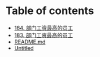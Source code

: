 # Table of contents

* [184. 部门工资最高的员工](README.md)
* [183. 部门工资最高的员工](untitled-1.md)
* [README.md](untitled.md)
* [Untitled](untitled-2.md)

